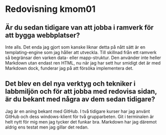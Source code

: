 ---
---
Redovisning kmom01
=========================

Är du sedan tidigare van att jobba i ramverk för att bygga webbplatser?
-----------------------------------------------------------------------

Inte alls. Det enda jag gjort som kanske liknar detta på nått sätt är en templating-engine
som jag håller att utveckla. Till skillnad från ett ramverk så begränsar den varken data-
eller mapp-struktur. Den använder inte heller Markdown utan endast ren HTML, nu när jag
har sett hur smidigt det är med Markdown dock, funderar jag på att försöka implementera det.

Det blev en del nya verktyg och tekniker i labbmiljön och för att jobba med redovisa sidan, är du bekant med några av dem sedan tidigare?
-----------------------------------------------------------------------------------------------------------------------------------------

Jag är en aning bekant med GitHub. I två tidigare kurser har jag använt GitHub och dess
windows-klient för två grupparbeten. Git i terminalen är helt nytt för mig men jag tycker
det funkar bra. Markdown har jag däremot aldrig ens testat men jag gillar det redan.

